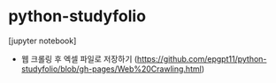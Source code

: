 # python-studyfolio
[jupyter notebook]
- 웹 크롤링 후 엑셀 파일로 저장하기  (https://github.com/epgpt11/python-studyfolio/blob/gh-pages/Web%20Crawling.html)
